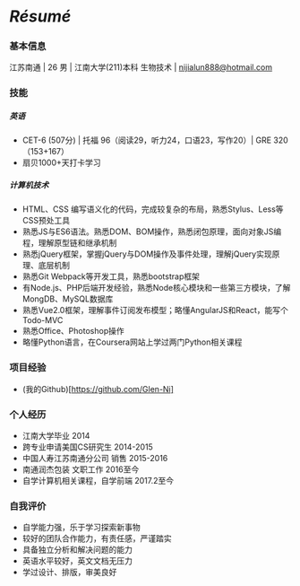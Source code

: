 # ***Résumé***

### 基本信息
  江苏南通  |  26 男  |  江南大学(211)本科 生物技术  |  nijialun888@hotmail.com

### 技能
  ##### 英语
  + CET-6 (507分) | 托福 96（阅读29，听力24，口语23，写作20）| GRE  320（153+167）
  + 扇贝1000+天打卡学习
  ##### 计算机技术
  + HTML、CSS 编写语义化的代码，完成较复杂的布局，熟悉Stylus、Less等CSS预处工具
  + 熟悉JS与ES6语法。熟悉DOM、BOM操作，熟悉闭包原理，面向对象JS编程，理解原型链和继承机制
  + 熟悉jQuery框架，掌握jQuery与DOM操作及事件处理，理解jQuery实现原理、底层机制
  + 熟悉Git Webpack等开发工具，熟悉bootstrap框架
  + 有Node.js、PHP后端开发经验，熟悉Node核心模块和一些第三方模块，了解MongDB、MySQL数据库
  + 熟悉Vue2.0框架，理解事件订阅发布模型；略懂AngularJS和React，能写个Todo-MVC
  + 熟悉Office、Photoshop操作
  + 略懂Python语言，在Coursera网站上学过两门Python相关课程

### 项目经验
- (我的Github)[https://github.com/Glen-Ni]

### 个人经历
- 江南大学毕业 2014
- 跨专业申请美国CS研究生 2014-2015
- 中国人寿江苏南通分公司 销售 2015-2016
- 南通润杰包装 文职工作 2016至今
- 自学计算机相关课程，自学前端 2017.2至今

### 自我评价
- 自学能力强，乐于学习探索新事物
- 较好的团队合作能力，有责任感，严谨踏实
- 具备独立分析和解决问题的能力
- 英语水平较好，英文文档无压力
- 学过设计、排版，审美良好
